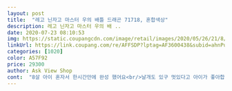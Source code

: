 ```yaml
---
layout: post 
title:  "레고 닌자고 마스터 우의 배틀 드래곤 71718, 혼합색상" 
description: 레고 닌자고 마스터 우의 배 ..
date: 2020-07-23 08:10:53 
img: https://static.coupangcdn.com/image/retail/images/2020/05/26/21/8/c59a5f6e-12a7-42ec-b0b3-edf1c30f9c2c.jpg 
linkUrl: https://link.coupang.com/re/AFFSDP?lptag=AF3600438&subid=ahnPublicAsk&pageKey=1629942151&itemId=2780341944&vendorItemId=70770109594&traceid=V0-113-1acdc21db5629b58 
categories: [1020] 
color: A57F92 
price: 29300 
author: Ask View Shop 
cont:  "8살 아이 혼자서 한시간만에 완성 했어요<br/>날개도 있구 멋있다고 아이가 좋아합니다<br/>박스가 찢어지긴 했지만 완성하는덴 문제없고 가성비 좋습니다.<br/><br/>좋아요<br/>" 
---
```

